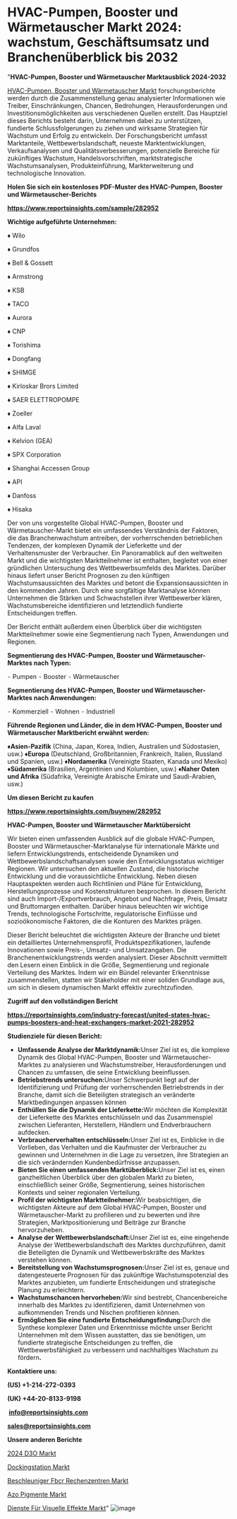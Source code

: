 # HVAC-Pumpen, Booster und Wärmetauscher Markt 2024: wachstum, Geschäftsumsatz und Branchenüberblick bis 2032

"<strong><b>HVAC-Pumpen, Booster und Wärmetauscher Marktausblick 2024-2032</b></strong>

<a href=https://www.reportsinsights.com/sample/282952>HVAC-Pumpen, Booster und Wärmetauscher Markt</a> forschungsberichte werden durch die Zusammenstellung genau analysierter Informationen wie Treiber, Einschränkungen, Chancen, Bedrohungen, Herausforderungen und Investitionsmöglichkeiten aus verschiedenen Quellen erstellt. Das Hauptziel dieses Berichts besteht darin, Unternehmen dabei zu unterstützen, fundierte Schlussfolgerungen zu ziehen und wirksame Strategien für Wachstum und Erfolg zu entwickeln. Der Forschungsbericht umfasst Marktanteile, Wettbewerbslandschaft, neueste Marktentwicklungen, Verkaufsanalysen und Qualitätsverbesserungen, potenzielle Bereiche für zukünftiges Wachstum, Handelsvorschriften, marktstrategische Wachstumsanalysen, Produkteinführung, Markterweiterung und technologische Innovation.

<strong><b>Holen Sie sich ein kostenloses PDF-Muster des HVAC-Pumpen, Booster und Wärmetauscher-Berichts</b></strong>

<a href=https://www.reportsinsights.com/sample/282952><strong><u>https://www.reportsinsights.com/sample/282952</u></strong></a>

<strong>Wichtige aufgeführte Unternehmen:</strong>

♦ Wilo

♦ Grundfos

♦ Bell & Gossett

♦ Armstrong

♦ KSB

♦ TACO

♦ Aurora

♦ CNP

♦ Torishima

♦ Dongfang

♦ SHIMGE

♦ Kirloskar Brors Limited

♦ SAER ELETTROPOMPE

♦ Zoeller

♦ Alfa Laval

♦ Kelvion (GEA)

♦ SPX Corporation

♦ Shanghai Accessen Group

♦ API

♦ Danfoss

♦ Hisaka

Der von uns vorgestellte Global HVAC-Pumpen, Booster und Wärmetauscher-Markt bietet ein umfassendes Verständnis der Faktoren, die das Branchenwachstum antreiben, der vorherrschenden betrieblichen Tendenzen, der komplexen Dynamik der Lieferkette und der Verhaltensmuster der Verbraucher. Ein Panoramablick auf den weltweiten Markt und die wichtigsten Marktteilnehmer ist enthalten, begleitet von einer gründlichen Untersuchung des Wettbewerbsumfelds des Marktes. Darüber hinaus liefert unser Bericht Prognosen zu den künftigen Wachstumsaussichten des Marktes und betont die Expansionsaussichten in den kommenden Jahren. Durch eine sorgfältige Marktanalyse können Unternehmen die Stärken und Schwachstellen ihrer Wettbewerber klären, Wachstumsbereiche identifizieren und letztendlich fundierte Entscheidungen treffen.

Der Bericht enthält außerdem einen Überblick über die wichtigsten Marktteilnehmer sowie eine Segmentierung nach Typen, Anwendungen und Regionen.

<strong>Segmentierung des HVAC-Pumpen, Booster und Wärmetauscher-Marktes nach Typen:</strong>

⁃ Pumpen
⁃ Booster
⁃ Wärmetauscher

<strong>Segmentierung des HVAC-Pumpen, Booster und Wärmetauscher-Marktes nach Anwendungen:</strong>

⁃ Kommerziell
⁃ Wohnen
⁃ Industriell

<strong><b>Führende Regionen und Länder, die in dem HVAC-Pumpen, Booster und Wärmetauscher Marktbericht erwähnt werden:</b></strong>

<strong><b>♦Asien-Pazifik</b></strong> (China, Japan, Korea, Indien, Australien und Südostasien, usw.)
<strong><b>♦Europa</b></strong> (Deutschland, Großbritannien, Frankreich, Italien, Russland und Spanien, usw.)
♦<strong><b>Nordamerika</b></strong> (Vereinigte Staaten, Kanada und Mexiko)
<strong><b>♦Südamerika</b></strong> (Brasilien, Argentinien und Kolumbien, usw.)
<strong><b>♦Naher Osten und Afrika</b></strong> (Südafrika, Vereinigte Arabische Emirate und Saudi-Arabien, usw.)

<strong>Um diesen Bericht zu kaufen</strong>

<a href=https://www.reportsinsights.com/buynow/282952><strong><u>https://www.reportsinsights.com/buynow/282952</u></strong></a>

<strong>HVAC-Pumpen, Booster und Wärmetauscher Marktübersicht</strong>

Wir bieten einen umfassenden Ausblick auf die globale HVAC-Pumpen, Booster und Wärmetauscher-Marktanalyse für internationale Märkte und liefern Entwicklungstrends, entscheidende Dynamiken und Wettbewerbslandschaftsanalysen sowie den Entwicklungsstatus wichtiger Regionen. Wir untersuchen den aktuellen Zustand, die historische Entwicklung und die voraussichtliche Entwicklung. Neben diesen Hauptaspekten werden auch Richtlinien und Pläne für Entwicklung, Herstellungsprozesse und Kostenstrukturen besprochen. In diesem Bericht sind auch Import-/Exportverbrauch, Angebot und Nachfrage, Preis, Umsatz und Bruttomargen enthalten. Darüber hinaus beleuchten wir wichtige Trends, technologische Fortschritte, regulatorische Einflüsse und sozioökonomische Faktoren, die die Konturen des Marktes prägen.

Dieser Bericht beleuchtet die wichtigsten Akteure der Branche und bietet ein detailliertes Unternehmensprofil, Produktspezifikationen, laufende Innovationen sowie Preis-, Umsatz- und Umsatzangaben. Die Branchenentwicklungstrends werden analysiert. Dieser Abschnitt vermittelt den Lesern einen Einblick in die Größe, Segmentierung und regionale Verteilung des Marktes. Indem wir ein Bündel relevanter Erkenntnisse zusammenstellen, statten wir Stakeholder mit einer soliden Grundlage aus, um sich in diesem dynamischen Markt effektiv zurechtzufinden.

<strong>Zugriff auf den vollständigen Bericht</strong>

<a href=https://reportsinsights.com/industry-forecast/united-states-hvac-pumps-boosters-and-heat-exchangers-market-2021-282952><strong>https://reportsinsights.com/industry-forecast/united-states-hvac-pumps-boosters-and-heat-exchangers-market-2021-282952</strong></a>

<strong>Studienziele für diesen Bericht:</strong>
<ul>
  <li><strong>Umfassende Analyse der Marktdynamik:</strong>Unser Ziel ist es, die komplexe Dynamik des Global HVAC-Pumpen, Booster und Wärmetauscher-Marktes zu analysieren und Wachstumstreiber, Herausforderungen und Chancen zu umfassen, die seine Entwicklung beeinflussen.</li>
  <li><strong>Betriebstrends untersuchen:</strong>Unser Schwerpunkt liegt auf der Identifizierung und Prüfung der vorherrschenden Betriebstrends in der Branche, damit sich die Beteiligten strategisch an veränderte Marktbedingungen anpassen können</li>
  <li><strong>Enthüllen Sie die Dynamik der Lieferkette:</strong>Wir möchten die Komplexität der Lieferkette des Marktes entschlüsseln und das Zusammenspiel zwischen Lieferanten, Herstellern, Händlern und Endverbrauchern aufdecken.</li>
  <li><strong>Verbraucherverhalten entschlüsseln:</strong>Unser Ziel ist es, Einblicke in die Vorlieben, das Verhalten und die Kaufmuster der Verbraucher zu gewinnen und Unternehmen in die Lage zu versetzen, ihre Strategien an die sich verändernden Kundenbedürfnisse anzupassen.</li>
  <li><strong>Bieten Sie einen umfassenden Marktüberblick:</strong>Unser Ziel ist es, einen ganzheitlichen Überblick über den globalen Markt zu bieten, einschließlich seiner Größe, Segmentierung, seines historischen Kontexts und seiner regionalen Verteilung.</li>
  <li><strong>Profil der wichtigsten Marktteilnehmer:</strong>Wir beabsichtigen, die wichtigsten Akteure auf dem Global HVAC-Pumpen, Booster und Wärmetauscher-Markt zu profilieren und zu bewerten und ihre Strategien, Marktpositionierung und Beiträge zur Branche hervorzuheben.</li>
  <li><strong>Analyse der Wettbewerbslandschaft:</strong>Unser Ziel ist es, eine eingehende Analyse der Wettbewerbslandschaft des Marktes durchzuführen, damit die Beteiligten die Dynamik und Wettbewerbskräfte des Marktes verstehen können.</li>
  <li><strong>Bereitstellung von Wachstumsprognosen:</strong>Unser Ziel ist es, genaue und datengesteuerte Prognosen für das zukünftige Wachstumspotenzial des Marktes anzubieten, um fundierte Entscheidungen und strategische Planung zu erleichtern.</li>
  <li><strong>Wachstumschancen hervorheben:</strong>Wir sind bestrebt, Chancenbereiche innerhalb des Marktes zu identifizieren, damit Unternehmen von aufkommenden Trends und Nischen profitieren können.</li>
  <li><strong>Ermöglichen Sie eine fundierte Entscheidungsfindung:</strong>Durch die Synthese komplexer Daten und Erkenntnisse möchte unser Bericht Unternehmen mit dem Wissen ausstatten, das sie benötigen, um fundierte strategische Entscheidungen zu treffen, die Wettbewerbsfähigkeit zu verbessern und nachhaltiges Wachstum zu fördern<strong>.</strong></li>
</ul>
<strong>Kontaktiere uns:</strong>

<strong>(US) +1-214-272-0393</strong>

<strong>(UK) +44-20-8133-9198</strong>

<strong> </strong><a href=info@reportsinsights.com><strong><u>info@reportsinsights.com</u></strong></a>

<a href=sales@reportsinsights.com><strong><u>sales@reportsinsights.com</u></strong></a>

<strong>Unsere anderen Berichte</strong>

<a href=https://de.linkedin.com/pulse/2024-d3o-markt-wettbewerbsstrategie-researching-market-360-zguaf/>2024 D3O Markt</a>

<a href=https://de.linkedin.com/pulse/dockingstation-markt-größe-wettbewerbsstrategien-und-tepsf/>Dockingstation Markt</a>

<a href=https://de.linkedin.com/pulse/beschleuniger-f%C3%BCr-rechenzentren-markt-neueste>Beschleuniger Fbcr Rechenzentren Markt</a>

<a href=https://de.linkedin.com/pulse/azo-pigmente-markt-2024-detaillierter-überblick-3t7ac/>Azo Pigmente Markt</a>

<a href=https://de.linkedin.com/pulse/dienste-für-visuelle-effekte-markt-2023-antizipation-5g2ye/>Dienste Für Visuelle Effekte Markt</a>"
![image](https://github.com/Jaayaachit/RItrends/assets/158452289/8331c602-3309-49c7-9613-bb74da59c3a2)
